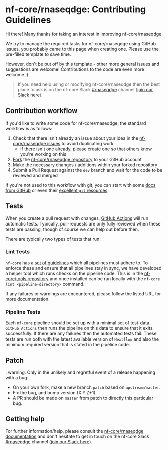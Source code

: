 # nf-core/rnaseqdge: Contributing Guidelines

Hi there!
Many thanks for taking an interest in improving nf-core/rnaseqdge.

We try to manage the required tasks for nf-core/rnaseqdge using GitHub issues, you probably came to this page when creating one.
Please use the pre-filled template to save time.

However, don't be put off by this template - other more general issues and suggestions are welcome!
Contributions to the code are even more welcome ;)

> If you need help using or modifying nf-core/rnaseqdge then the best place to ask is on the nf-core Slack [#rnaseqdge](https://nfcore.slack.com/channels/rnaseqdge) channel ([join our Slack here](https://nf-co.re/join/slack)).

## Contribution workflow

If you'd like to write some code for nf-core/rnaseqdge, the standard workflow is as follows:

1. Check that there isn't already an issue about your idea in the [nf-core/rnaseqdge issues](https://github.com/nf-core/rnaseqdge/issues) to avoid duplicating work
   - If there isn't one already, please create one so that others know you're working on this
2. [Fork](https://help.github.com/en/github/getting-started-with-github/fork-a-repo) the [nf-core/rnaseqdge repository](https://github.com/nf-core/rnaseqdge) to your GitHub account
3. Make the necessary changes / additions within your forked repository
4. Submit a Pull Request against the `dev` branch and wait for the code to be reviewed and merged

If you're not used to this workflow with git, you can start with some [docs from GitHub](https://help.github.com/en/github/collaborating-with-issues-and-pull-requests) or even their [excellent `git` resources](https://try.github.io/).

## Tests

When you create a pull request with changes, [GitHub Actions](https://github.com/features/actions) will run automatic tests.
Typically, pull-requests are only fully reviewed when these tests are passing, though of course we can help out before then.

There are typically two types of tests that run:

### Lint Tests

`nf-core` has a [set of guidelines](https://nf-co.re/developers/guidelines) which all pipelines must adhere to.
To enforce these and ensure that all pipelines stay in sync, we have developed a helper tool which runs checks on the pipeline code. This is in the [nf-core/tools repository](https://github.com/nf-core/tools) and once installed can be run locally with the `nf-core lint <pipeline-directory>` command.

If any failures or warnings are encountered, please follow the listed URL for more documentation.

### Pipeline Tests

Each `nf-core` pipeline should be set up with a minimal set of test-data.
`GitHub Actions` then runs the pipeline on this data to ensure that it exits successfully.
If there are any failures then the automated tests fail.
These tests are run both with the latest available version of `Nextflow` and also the minimum required version that is stated in the pipeline code.

## Patch

: warning: Only in the unlikely and regretful event of a release happening with a bug.

- On your own fork, make a new branch `patch` based on `upstream/master`.
- Fix the bug, and bump version (X.Y.Z+1).
- A PR should be made on `master` from patch to directly this particular bug.

## Getting help

For further information/help, please consult the [nf-core/rnaseqdge documentation](https://nf-co.re/nf-core/rnaseqdge/docs) and don't hesitate to get in touch on the nf-core Slack [#rnaseqdge](https://nfcore.slack.com/channels/rnaseqdge) channel ([join our Slack here](https://nf-co.re/join/slack)).
